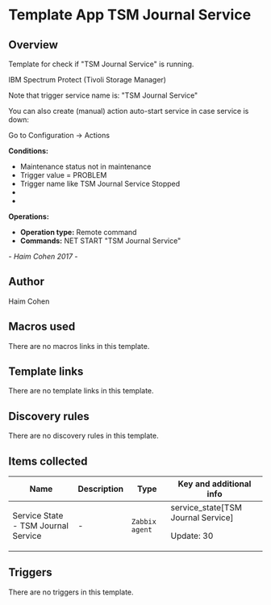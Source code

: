 # Template App TSM Journal Service

## Overview

Template for check if "TSM Journal Service" is running.


 IBM Spectrum Protect (Tivoli Storage Manager)


Note that trigger service name is: "TSM Journal Service"


 


You can also create (manual) action auto-start service in case service is down:


 


Go to Configuration → Actions


 


**Conditions:**


* Maintenance status not in maintenance
* Trigger value = PROBLEM
* Trigger name like TSM Journal Service Stopped
* 
* 


**Operations:**


* **Operation type:** Remote command
* **Commands:** NET START "TSM Journal Service"


 


*- Haim Cohen 2017 -*



## Author

Haim Cohen

## Macros used

There are no macros links in this template.

## Template links

There are no template links in this template.

## Discovery rules

There are no discovery rules in this template.

## Items collected

|Name|Description|Type|Key and additional info|
|----|-----------|----|----|
|Service State - TSM Journal Service|<p>-</p>|`Zabbix agent`|service_state[TSM Journal Service]<p>Update: 30</p>|
## Triggers

There are no triggers in this template.

